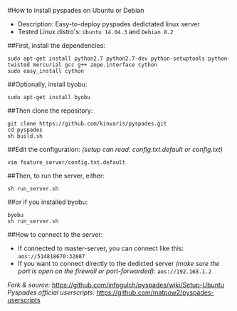 #How to install pyspades on Ubuntu or Debian

* Description: Easy-to-deploy pyspades dedictated linux server
* Tested Linux distro's: `Ubuntu 14.04.3` and `Debian 8.2`

##First, install the dependencies:

```
sudo apt-get install python2.7 python2.7-dev python-setuptools python-twisted mercurial gcc g++ zope.interface cython
sudo easy_install cython
```

##Optionally, install byobu:

```
sudo apt-get install byobu
```

##Then clone the repository:

```
git clone https://github.com/kinvaris/pyspades.git
cd pyspades
sh build.sh
```

##Edit the configuration: *(setup can read: config.txt.default or config.txt)*

```
vim feature_server/config.txt.default
```

##Then, to run the server, either:

```
sh run_server.sh
```

##or if you installed byobu:

```
byobu
sh run_server.sh
```

##How to connect to the server:

* If connected to master-server, you can connect like this: `aos://514818670:32887`
* If you want to connect directly to the dedicted server *(make sure the port is open on the firewall or port-forwarded)*: `aos://192.168.1.2`

*Fork & source:* https://github.com/infogulch/pyspades/wiki/Setup-Ubuntu
*Pyspades official userscripts:* https://github.com/matpow2/pyspades-userscripts
